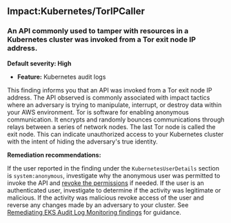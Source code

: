 Impact:Kubernetes/TorIPCaller
-----------------------------


### An API commonly used to tamper with resources in a Kubernetes cluster was invoked from a Tor exit node IP address.


**Default severity: High**


 * **Feature:** Kubernetes audit logs

This finding informs you that an API was invoked from a Tor exit node IP address. The API observed is commonly associated with impact tactics where an adversary is trying to manipulate, interrupt, or destroy data within your AWS environment. Tor is software for enabling anonymous communication. It encrypts and randomly bounces communications through relays between a series of network nodes. The last Tor node is called the exit node. This can indicate unauthorized access to your Kubernetes cluster with the intent of hiding the adversary's true identity. 


**Remediation recommendations:**


If the user reported in the finding under the `KubernetesUserDetails` section is `system:anonymous`, investigate why the anonymous user was permitted to invoke the API and [revoke the permissions](https://aws.github.io/aws-eks-best-practices/security/docs/iam/#review-and-revoke-unnecessary-anonymous-access) if needed. If the user is an authenticated user, investigate to determine if the activity was legitimate or malicious. If the activity was malicious revoke access of the user and reverse any changes made by an adversary to your cluster. See [Remediating EKS Audit Log Monitoring findings](./guardduty-remediate-kubernetes.html) for guidance.

